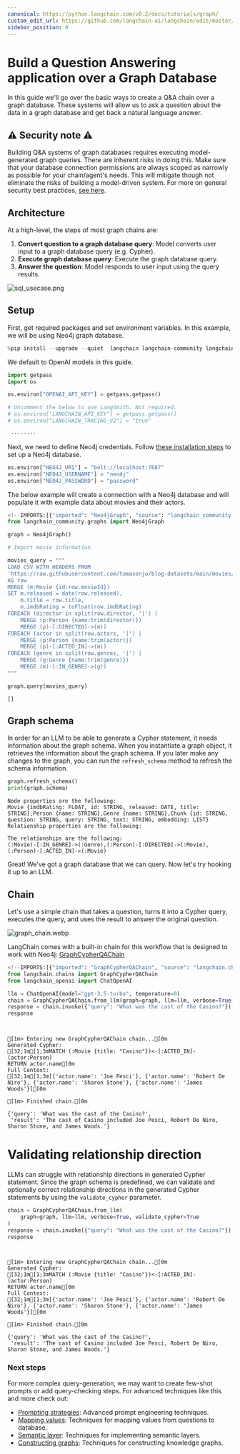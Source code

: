 ```yaml
---
canonical: https://python.langchain.com/v0.2/docs/tutorials/graph/
custom_edit_url: https://github.com/langchain-ai/langchain/edit/master/docs/docs/tutorials/graph.ipynb
sidebar_position: 0
---
```


# Build a Question Answering application over a Graph Database

In this guide we'll go over the basic ways to create a Q&A chain over a graph database. These systems will allow us to ask a question about the data in a graph database and get back a natural language answer.

## ⚠️ Security note ⚠️

Building Q&A systems of graph databases requires executing model-generated graph queries. There are inherent risks in doing this. Make sure that your database connection permissions are always scoped as narrowly as possible for your chain/agent's needs. This will mitigate though not eliminate the risks of building a model-driven system. For more on general security best practices, [see here](/docs/security).


## Architecture

At a high-level, the steps of most graph chains are:

1. **Convert question to a graph database query**: Model converts user input to a graph database query (e.g. Cypher).
2. **Execute graph database query**: Execute the graph database query.
3. **Answer the question**: Model responds to user input using the query results.


![sql_usecase.png](../../static/img/graph_usecase.png)

## Setup

First, get required packages and set environment variables.
In this example, we will be using Neo4j graph database.


```python
%pip install --upgrade --quiet  langchain langchain-community langchain-openai neo4j
```

We default to OpenAI models in this guide.


```python
import getpass
import os

os.environ["OPENAI_API_KEY"] = getpass.getpass()

# Uncomment the below to use LangSmith. Not required.
# os.environ["LANGCHAIN_API_KEY"] = getpass.getpass()
# os.environ["LANGCHAIN_TRACING_V2"] = "true"
```
```output
 ········
```
Next, we need to define Neo4j credentials.
Follow [these installation steps](https://neo4j.com/docs/operations-manual/current/installation/) to set up a Neo4j database.


```python
os.environ["NEO4J_URI"] = "bolt://localhost:7687"
os.environ["NEO4J_USERNAME"] = "neo4j"
os.environ["NEO4J_PASSWORD"] = "password"
```

The below example will create a connection with a Neo4j database and will populate it with example data about movies and their actors.


```python
<!--IMPORTS:[{"imported": "Neo4jGraph", "source": "langchain_community.graphs", "docs": "https://api.python.langchain.com/en/latest/graphs/langchain_community.graphs.neo4j_graph.Neo4jGraph.html", "title": "Build a Question Answering application over a Graph Database"}]-->
from langchain_community.graphs import Neo4jGraph

graph = Neo4jGraph()

# Import movie information

movies_query = """
LOAD CSV WITH HEADERS FROM 
'https://raw.githubusercontent.com/tomasonjo/blog-datasets/main/movies/movies_small.csv'
AS row
MERGE (m:Movie {id:row.movieId})
SET m.released = date(row.released),
    m.title = row.title,
    m.imdbRating = toFloat(row.imdbRating)
FOREACH (director in split(row.director, '|') | 
    MERGE (p:Person {name:trim(director)})
    MERGE (p)-[:DIRECTED]->(m))
FOREACH (actor in split(row.actors, '|') | 
    MERGE (p:Person {name:trim(actor)})
    MERGE (p)-[:ACTED_IN]->(m))
FOREACH (genre in split(row.genres, '|') | 
    MERGE (g:Genre {name:trim(genre)})
    MERGE (m)-[:IN_GENRE]->(g))
"""

graph.query(movies_query)
```



```output
[]
```


## Graph schema

In order for an LLM to be able to generate a Cypher statement, it needs information about the graph schema. When you instantiate a graph object, it retrieves the information about the graph schema. If you later make any changes to the graph, you can run the `refresh_schema` method to refresh the schema information.


```python
graph.refresh_schema()
print(graph.schema)
```
```output
Node properties are the following:
Movie {imdbRating: FLOAT, id: STRING, released: DATE, title: STRING},Person {name: STRING},Genre {name: STRING},Chunk {id: STRING, question: STRING, query: STRING, text: STRING, embedding: LIST}
Relationship properties are the following:

The relationships are the following:
(:Movie)-[:IN_GENRE]->(:Genre),(:Person)-[:DIRECTED]->(:Movie),(:Person)-[:ACTED_IN]->(:Movie)
```
Great! We've got a graph database that we can query. Now let's try hooking it up to an LLM.

## Chain

Let's use a simple chain that takes a question, turns it into a Cypher query, executes the query, and uses the result to answer the original question.

![graph_chain.webp](../../static/img/graph_chain.webp)


LangChain comes with a built-in chain for this workflow that is designed to work with Neo4j: [GraphCypherQAChain](/docs/integrations/graphs/neo4j_cypher)


```python
<!--IMPORTS:[{"imported": "GraphCypherQAChain", "source": "langchain.chains", "docs": "https://api.python.langchain.com/en/latest/chains/langchain_community.chains.graph_qa.cypher.GraphCypherQAChain.html", "title": "Build a Question Answering application over a Graph Database"}, {"imported": "ChatOpenAI", "source": "langchain_openai", "docs": "https://api.python.langchain.com/en/latest/chat_models/langchain_openai.chat_models.base.ChatOpenAI.html", "title": "Build a Question Answering application over a Graph Database"}]-->
from langchain.chains import GraphCypherQAChain
from langchain_openai import ChatOpenAI

llm = ChatOpenAI(model="gpt-3.5-turbo", temperature=0)
chain = GraphCypherQAChain.from_llm(graph=graph, llm=llm, verbose=True)
response = chain.invoke({"query": "What was the cast of the Casino?"})
response
```
```output


[1m> Entering new GraphCypherQAChain chain...[0m
Generated Cypher:
[32;1m[1;3mMATCH (:Movie {title: "Casino"})<-[:ACTED_IN]-(actor:Person)
RETURN actor.name[0m
Full Context:
[32;1m[1;3m[{'actor.name': 'Joe Pesci'}, {'actor.name': 'Robert De Niro'}, {'actor.name': 'Sharon Stone'}, {'actor.name': 'James Woods'}][0m

[1m> Finished chain.[0m
```


```output
{'query': 'What was the cast of the Casino?',
 'result': 'The cast of Casino included Joe Pesci, Robert De Niro, Sharon Stone, and James Woods.'}
```


# Validating relationship direction

LLMs can struggle with relationship directions in generated Cypher statement. Since the graph schema is predefined, we can validate and optionally correct relationship directions in the generated Cypher statements by using the `validate_cypher` parameter.


```python
chain = GraphCypherQAChain.from_llm(
    graph=graph, llm=llm, verbose=True, validate_cypher=True
)
response = chain.invoke({"query": "What was the cast of the Casino?"})
response
```
```output


[1m> Entering new GraphCypherQAChain chain...[0m
Generated Cypher:
[32;1m[1;3mMATCH (:Movie {title: "Casino"})<-[:ACTED_IN]-(actor:Person)
RETURN actor.name[0m
Full Context:
[32;1m[1;3m[{'actor.name': 'Joe Pesci'}, {'actor.name': 'Robert De Niro'}, {'actor.name': 'Sharon Stone'}, {'actor.name': 'James Woods'}][0m

[1m> Finished chain.[0m
```


```output
{'query': 'What was the cast of the Casino?',
 'result': 'The cast of Casino included Joe Pesci, Robert De Niro, Sharon Stone, and James Woods.'}
```


### Next steps

For more complex query-generation, we may want to create few-shot prompts or add query-checking steps. For advanced techniques like this and more check out:

* [Prompting strategies](/docs/how_to/graph_prompting): Advanced prompt engineering techniques.
* [Mapping values](/docs/how_to/graph_mapping): Techniques for mapping values from questions to database.
* [Semantic layer](/docs/how_to/graph_semantic): Techniques for implementing semantic layers.
* [Constructing graphs](/docs/how_to/graph_constructing): Techniques for constructing knowledge graphs.